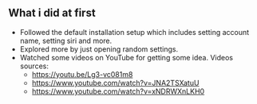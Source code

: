 ## What i did at first
- Followed the default installation setup which includes setting account name, setting siri and more.
- Explored more by just opening random settings.
- Watched some videos on YouTube for getting some idea. Videos sources:
    - https://youtu.be/Lg3-vc081m8
    - https://www.youtube.com/watch?v=JNA2TSXatuU
    - https://www.youtube.com/watch?v=xNDRWXnLKH0

    